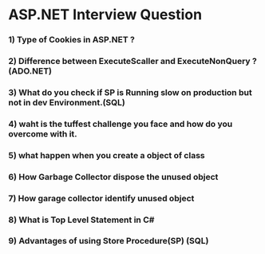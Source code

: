 # ASP.NET Interview Question

### 1) Type of Cookies in ASP.NET ?
### 2) Difference between ExecuteScaller and ExecuteNonQuery ? (ADO.NET)
### 3) What do you check if SP is Running slow on production but not in dev Environment.(SQL)
### 4) waht is the tuffest challenge you face and how do you overcome with it.
### 5) what happen when you create a object of class
### 6) How Garbage Collector dispose the unused object
### 7) How garage collector identify unused object
### 8) What is Top Level Statement in C#
### 9) Advantages of using Store Procedure(SP) (SQL)
